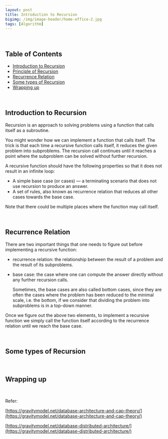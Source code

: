 ```yaml
---
layout: post
title: Introduction to Recursion
bigimg: /img/image-header/home-office-2.jpg
tags: [Algorithm]
---
```




<br>

## Table of Contents
- [Introduction to Recursion]()
- [Principle of Recursion]()
- [Recurrence Relation]()
- [Some types of Recursion](#some-types-of-recursion)
- [Wrapping up](#wrapping-up)

<br>

## Introduction to Recursion

Recursion is an approach to solving problems using a function that calls itself as a subroutine.

You might wonder how we can implement a function that calls itself. The trick is that each time a recursive function calls itself, it reduces the given problem into subproblems. The recursion call continues until it reaches a point where the subproblem can be solved without further recursion.

A recursive function should have the following properties so that it does not result in an infinite loop:
- A simple base case (or cases) — a terminating scenario that does not use recursion to produce an answer.
- A set of rules, also known as recurrence relation that reduces all other cases towards the base case.

Note that there could be multiple places where the function may call itself.

<br>

## Recurrence Relation

There are two important things that one needs to figure out before implementing a recursive function:
- recurrence relation: the relationship between the result of a problem and the result of its subproblems.

- base case: the case where one can compute the answer directly without any further recursion calls. 

    Sometimes, the base cases are also called bottom cases, since they are often the cases where the problem has been reduced to the minimal scale, i.e. the bottom, if we consider that dividing the problem into subproblems is in a top-down manner.

Once we figure out the above two elements, to implement a recursive function we simply call the function itself according to the recurrence relation until we reach the base case.


<br>

## Some types of Recursion






<br>

## Wrapping up






<br>

Refer:

[https://gravitymodel.net/database-architecture-and-cap-theory/](https://gravitymodel.net/database-architecture-and-cap-theory/)

[https://gravitymodel.net/database-distributed-architecture/](https://gravitymodel.net/database-distributed-architecture/)